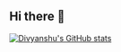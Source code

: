 ## Hi there 👋

[![Divyanshu's GitHub stats](https://github-readme-stats.vercel.app/api?username=MistyDragon7)](https://github.com/MistyDragon7/github-readme-stats)
<!--
**MistyDragon7/MistyDragon7** is a ✨ _special_ ✨ repository because its `README.md` (this file) appears on your GitHub profile.

Here are some ideas to get you started:

- 🔭 I’m currently working on ...
- 🌱 I’m currently learning ...
- 👯 I’m looking to collaborate on ...
- 🤔 I’m looking for help with ...
- 💬 Ask me about ...
- 📫 How to reach me: ...
- 😄 Pronouns: ...
- ⚡ Fun fact: ...
-->
